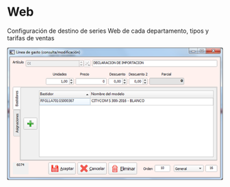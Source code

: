 # Web

Configuración de destino de series Web de cada departamento, tipos y tarifas de ventas

![](../../../.gitbook/assets/image%20%28321%29.png)

